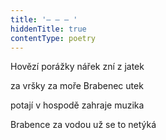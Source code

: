 ```yaml
---
title: '– – – '
hiddenTitle: true
contentType: poetry
---
```


Hovězí porážky nářek zní z jatek

za vršky za moře Brabenec utek

potají v hospodě zahraje muzika

Brabence za vodou už se to netýká
